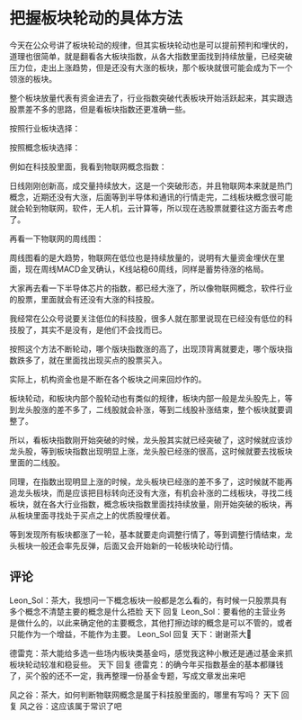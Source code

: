 # 把握板块轮动的具体方法
[把握板块轮动的具体方法]: (https://articles.zsxq.com/id_r2if68wl9bbv.html)
[url]: (https://t.zsxq.com/F2VBeM3)

今天在公众号讲了板块轮动的规律，但其实板块轮动也是可以提前预判和埋伏的，道理也很简单，就是翻看各大板块指数，从各大指数里面找到持续放量，已经突破压力位，走出上涨趋势，但是还没有大涨的板块，那个板块就很可能会成为下一个领涨的板块。

整个板块放量代表有资金进去了，行业指数突破代表板块开始活跃起来，其实跟选股票差不多的思路，但是看板块指数还更准确一些。

按照行业板块选择：

按照概念板块选择：

例如在科技股里面，我看到物联网概念指数：

日线刚刚创新高，成交量持续放大，这是一个突破形态，并且物联网本来就是热门概念，近期还没有大涨，后面等到半导体和通讯的行情走完，二线板块概念很可能就会轮到物联网，软件，无人机，云计算等，所以现在选股票就要往这方面去考虑了。

再看一下物联网的周线图：

周线图看的是大趋势，物联网在低位也是持续放量的，说明有大量资金埋伏在里面，现在周线MACD金叉确认，K线站稳60周线，同样是蓄势待涨的格局。

大家再去看一下半导体芯片的指数，都已经大涨了，所以像物联网概念，软件行业的股票，里面就会有还没有大涨的科技股。

我经常在公众号说要关注低位的科技股，很多人就在那里说现在已经没有低位的科技股了，其实不是没有，是他们不会找而已。

按照这个方法不断轮动，哪个版块指数涨的高了，出现顶背离就要走，哪个版块指数跌多了，就在里面找出现买点的股票买入。

实际上，机构资金也是不断在各个板块之间来回炒作的。

板块轮动，和板块内部个股轮动也有类似的规律，板块内部一般是龙头股先上，等到龙头股涨的差不多了，二线股就会补涨，等到二线股补涨结束，整个板块就要调整了。

所以，看板块指数刚开始突破的时候，龙头股其实就已经突破了，这时候就应该炒龙头股，等到板块指数出现明显上涨，龙头股已经涨的很高，这时候就要去找板块里面的二线股。

同理，在指数出现明显上涨的时候，龙头板块已经涨的差不多了，这时候就不能再追龙头板块，而是应该把目标转向还没有大涨，有机会补涨的二线板块，寻找二线板块，就在各大行业指数，概念板块指数里面找持续放量，刚开始突破的板块，再从板块里面寻找处于买点之上的优质股埋伏着。

等到发现所有板块都涨了一轮，基本就要走向调整行情了，等到调整行情结束，龙头板块一般还会率先反弹，后面又会开始新的一轮板块轮动行情。

## 评论
Leon_Sol：茶大，我想问一下概念板块一般都是怎么看的，有时候一只股票具有多个概念不清楚主要的概念是什么捂脸
天下 回复 Leon_Sol：要看他的主营业务是做什么的，以此来确定他的主要概念，其他打擦边球的概念是可以不管的，或者只能作为一个增益，不能作为主要。
Leon_Sol 回复 天下：谢谢茶大💪

德雷克：茶大能给多选一些场内板块类基金吗，感觉我这种小散还是通过基金来抓板块轮动较准和稳妥些。
天下 回复 德雷克：的确今年买指数基金的基本都赚钱了，买个股的还不一定，我再整理一份基金专题，写成文章发出来吧

风之谷：茶大，如何判断物联网概念是属于科技股里面的，哪里有写吗？
天下 回复 风之谷：这应该属于常识了吧
